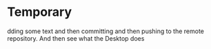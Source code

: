 # Temporary
dding some text and then committing and then pushing to the remote repository.  And then see what the Desktop does
